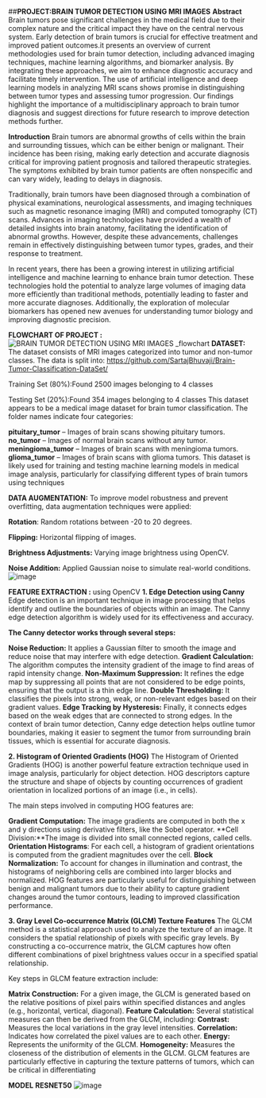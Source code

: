 ##**PROJECT:BRAIN TUMOR DETECTION USING MRI IMAGES**
**Abstract**
Brain tumors pose significant challenges in the medical field due to their complex nature and the critical impact they have on the central nervous system. Early detection of brain tumors is crucial for effective treatment and improved patient outcomes.it presents an overview of current methodologies used for brain tumor detection, including advanced imaging techniques, machine learning algorithms, and biomarker analysis. By integrating these approaches, we aim to enhance diagnostic accuracy and facilitate timely intervention. The use of artificial intelligence and deep learning models in analyzing MRI scans shows promise in distinguishing between tumor types and assessing tumor progression. Our findings highlight the importance of a multidisciplinary approach to brain tumor diagnosis and suggest directions for future research to improve detection methods further.

**Introduction**
Brain tumors are abnormal growths of cells within the brain and surrounding tissues, which can be either benign or malignant. Their incidence has been rising, making early detection and accurate diagnosis critical for improving patient prognosis and tailored therapeutic strategies. The symptoms exhibited by brain tumor patients are often nonspecific and can vary widely, leading to delays in diagnosis.

Traditionally, brain tumors have been diagnosed through a combination of physical examinations, neurological assessments, and imaging techniques such as magnetic resonance imaging (MRI) and computed tomography (CT) scans. Advances in imaging technologies have provided a wealth of detailed insights into brain anatomy, facilitating the identification of abnormal growths. However, despite these advancements, challenges remain in effectively distinguishing between tumor types, grades, and their response to treatment.

In recent years, there has been a growing interest in utilizing artificial intelligence and machine learning to enhance brain tumor detection. These technologies hold the potential to analyze large volumes of imaging data more efficiently than traditional methods, potentially leading to faster and more accurate diagnoses. Additionally, the exploration of molecular biomarkers has opened new avenues for understanding tumor biology and improving diagnostic precision.

**FLOWCHART OF PROJECT :**
![BRAIN TUMOR DETECTION USING MRI IMAGES _flowchart](https://github.com/user-attachments/assets/2367478b-2c80-4af0-abba-bfadfea5e42c)
**DATASET:** 
The dataset consists of MRI images categorized into tumor and non-tumor classes. The data is split into:
https://github.com/SartajBhuvaji/Brain-Tumor-Classification-DataSet/

Training Set (80%):Found 2500 images belonging to 4 classes

Testing Set (20%):Found 354 images belonging to 4 classes
This dataset appears to be a medical image dataset for brain tumor classification. The folder names indicate four categories:

**pituitary_tumor** – Images of brain scans showing pituitary tumors.
**no_tumor** – Images of normal brain scans without any tumor.
**meningioma_tumor** – Images of brain scans with meningioma tumors.
**glioma_tumor** – Images of brain scans with glioma tumors.
This dataset is likely used for training and testing machine learning models in medical image analysis, particularly for classifying different types of brain tumors using techniques

**DATA AUGMENTATION:**
To improve model robustness and prevent overfitting, data augmentation techniques were applied:

**Rotation**: Random rotations between -20 to 20 degrees.

**Flipping:** Horizontal flipping of images.

**Brightness Adjustments:** Varying image brightness using OpenCV.

**Noise Addition:** Applied Gaussian noise to simulate real-world conditions.
![image](https://github.com/user-attachments/assets/b69bb8aa-1904-4fb9-ab62-48a1b25bcf71)

**FEATURE EXTRACTION :**
using OpenCV 
**1. Edge Detection using Canny**
Edge detection is an important technique in image processing that helps identify and outline the boundaries of objects within an image. The Canny edge detection algorithm is widely used for its effectiveness and accuracy.

**The Canny detector works through several steps:**

**Noise Reduction:** It applies a Gaussian filter to smooth the image and reduce noise that may interfere with edge detection.
**Gradient Calculation:** The algorithm computes the intensity gradient of the image to find areas of rapid intensity change.
**Non-Maximum Suppression:** It refines the edge map by suppressing all points that are not considered to be edge points, ensuring that the output is a thin edge line.
**Double Thresholding:** It classifies the pixels into strong, weak, or non-relevant edges based on their gradient values.
**Edge Tracking by Hysteresis:** Finally, it connects edges based on the weak edges that are connected to strong edges.
In the context of brain tumor detection, Canny edge detection helps outline tumor boundaries, making it easier to segment the tumor from surrounding brain tissues, which is essential for accurate diagnosis.

**2. Histogram of Oriented Gradients (HOG)**
The Histogram of Oriented Gradients (HOG) is another powerful feature extraction technique used in image analysis, particularly for object detection. HOG descriptors capture the structure and shape of objects by counting occurrences of gradient orientation in localized portions of an image (i.e., in cells).

The main steps involved in computing HOG features are:

**Gradient Computation:** The image gradients are computed in both the x and y directions using derivative filters, like the Sobel operator.
**Cell Division:**The image is divided into small connected regions, called cells.
**Orientation Histograms**: For each cell, a histogram of gradient orientations is computed from the gradient magnitudes over the cell.
**Block Normalization:** To account for changes in illumination and contrast, the histograms of neighboring cells are combined into larger blocks and normalized.
HOG features are particularly useful for distinguishing between benign and malignant tumors due to their ability to capture gradient changes around the tumor contours, leading to improved classification performance.

**3. Gray Level Co-occurrence Matrix (GLCM) Texture Features**
The GLCM method is a statistical approach used to analyze the texture of an image. It considers the spatial relationship of pixels with specific gray levels. By constructing a co-occurrence matrix, the GLCM captures how often different combinations of pixel brightness values occur in a specified spatial relationship.

Key steps in GLCM feature extraction include:

**Matrix Construction:** For a given image, the GLCM is generated based on the relative positions of pixel pairs within specified distances and angles (e.g., horizontal, vertical, diagonal).
**Feature Calculation:** Several statistical measures can then be derived from the GLCM, including:
**Contrast:** Measures the local variations in the gray level intensities.
**Correlation:** Indicates how correlated the pixel values are to each other.
**Energy:** Represents the uniformity of the GLCM.
**Homogeneity:** Measures the closeness of the distribution of elements in the GLCM.
GLCM features are particularly effective in capturing the texture patterns of tumors, which can be critical in differentiating 

**MODEL**
**RESNET50**
![image](https://github.com/user-attachments/assets/815eef17-be9b-49d6-b33e-93e2c7cb16c5) 



